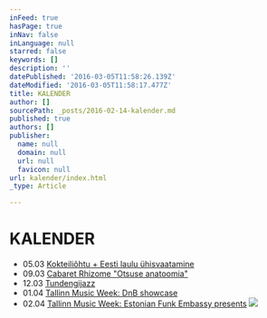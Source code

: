 ```yaml
---
inFeed: true
hasPage: true
inNav: false
inLanguage: null
starred: false
keywords: []
description: ''
datePublished: '2016-03-05T11:58:26.139Z'
dateModified: '2016-03-05T11:58:17.477Z'
title: KALENDER
author: []
sourcePath: _posts/2016-02-14-kalender.md
published: true
authors: []
publisher:
  name: null
  domain: null
  url: null
  favicon: null
url: kalender/index.html
_type: Article

---
```

# KALENDER

* 05.03 [Kokteiliõhtu + Eesti laulu ühisvaatamine][0]
* 09.03 [Cabaret Rhizome "Otsuse anatoomia"][1]
* 12.03 [Tundengijazz][2]
* 01.04 [Tallinn Music Week: DnB showcase][3]
* 02.04 [Tallinn Music Week: Estonian Funk Embassy presents][4]
![](https://the-grid-user-content.s3-us-west-2.amazonaws.com/910470a3-de0d-43be-adc6-7be9a376f464.jpg)

[0]: https://www.facebook.com/events/1659788417627682/
[1]: https://www.facebook.com/events/1542456339417471/
[2]: https://app.thegrid.io/posts/424680bf-ee6b-4ece-aea2-1ad2df11a63b/null
[3]: https://www.facebook.com/events/1656656384622954/
[4]: https://www.facebook.com/events/559266064229905/
